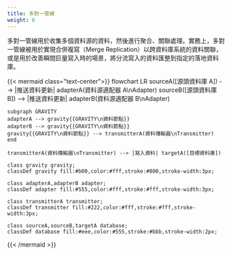 ```yaml
---
title: 多對一管線
weight: 6
---
```


多對一管線用於收集多個資料源的資料，然後進行聚合、關聯處理。實務上，多對一管線被用於實現合併複寫（Merge Replication）以跨資料庫系統的資料關聯，或是用於改善瞬間巨量寫入時的場景，將分流寫入的資料匯整到指定的落地資料庫。

{{< mermaid class="text-center">}}
flowchart LR
	sourceA([源頭資料庫 A]) --> |推送資料更新| adapterA(資料源適配器 A\nAdapter)
	sourceB([源頭資料庫 B]) --> |推送資料更新| adapterB(資料源適配器 B\nAdapter)

	subgraph GRAVITY
	adapterA --> gravity{{GRAVITY\n資料節點}}
	adapterB --> gravity{{GRAVITY\n資料節點}}
	gravity{{GRAVITY\n資料節點}} --> transmitterA(資料傳輸器\nTransmitter)
	end

	transmitterA(資料傳輸器\nTransmitter) --> |寫入資料| targetA([目標資料庫])

	class gravity gravity;
	classDef gravity fill:#b00,color:#fff,stroke:#800,stroke-width:3px;

	class adapterA,adapterB adapter;
	classDef adapter fill:#555,color:#fff,stroke:#fff,stroke-width:3px;

	class transmitterA transmitter;
	classDef transmitter fill:#222,color:#fff,stroke:#fff,stroke-width:3px;

	class sourceA,sourceB,targetA database;
	classDef database fill:#eee,color:#555,stroke:#bbb,stroke-width:2px;
{{< /mermaid >}}



